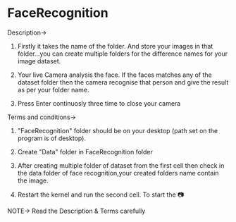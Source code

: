 # FaceRecognition

Description-> 
1. Firstly it takes the name of the folder. And store your images in that folder...you can create multiple folders for the difference  names for your image dataset. 

2. Your live Camera analysis the face. If the faces matches any of the dataset folder then the camera recognise that person and give the result as per your folder name.

3. Press Enter continuosly three time to close your camera

Terms and conditions->
1. "FaceRecognition" folder should be on your desktop  (path set on the program is of desktop).

2. Create "Data" folder in FaceRecognition folder

2. After creating multiple folder of dataset from the first cell then check in the data folder of face recognition,your created folders name contain the image.

3. Restart the kernel and run the second cell. To start the 📷


NOTE-> Read the Description & Terms carefully
